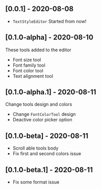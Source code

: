 ## [0.0.1] - 2020-08-08

- `TextStyleEditor` Started from now!

## [0.1.0-alpha] - 2020-08-10

These tools added to the editor

- Font size tool
- Font family tool
- Font color tool
- Text alignment tool

## [0.1.0-alpha.1] - 2020-08-11

Change tools design and colors

- Change `FontColorTool` design
- Deactive color picker option

## [0.1.0-beta] - 2020-08-11

- Scroll able tools body
- Fix first and second colors issue

## [0.1.0-beta.1] - 2020-08-11

- Fix some format issue
